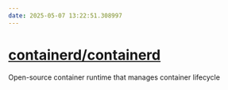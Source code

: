 ```yaml
---
date: 2025-05-07 13:22:51.308997
---
```


# [containerd/containerd](https://github.com/containerd/containerd)

Open-source container runtime that manages container lifecycle